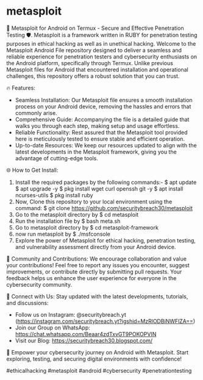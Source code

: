 # metasploit
📱 Metasploit for Android on Termux - Secure and Effective Penetration Testing 🛡️. Metasploit is a framework written in RUBY for penetration testing purposes in ethical hacking as well as in unethical hacking.
Welcome to the Metasploit Android File repository designed to deliver a seamless and reliable experience for penetration testers and cybersecurity enthusiasts on the Android platform, specifically through Termux. Unlike previous Metasploit files for Android that encountered installation and operational challenges, this repository offers a robust solution that you can trust.

🔥 Features:
- Seamless Installation: Our Metasploit file ensures a smooth installation process on your Android device, removing the hassles and errors that commonly arise.
- Comprehensive Guide: Accompanying the file is a detailed guide that walks you through each step, making setup and usage effortless.
- Reliable Functionality: Rest assured that the Metasploit tool provided here is meticulously tested to ensure stable and efficient operation.
- Up-to-date Resources: We keep our resources updated to align with the latest developments in the Metasploit framework, giving you the advantage of cutting-edge tools.

🌐 How to Get Install:
1. Install the required packages by the following commands:-
$ apt update
$ apt upgrade -y
$ pkg install wget curl openssh git -y
$ apt install ncurses-utils
$ pkg install ruby 
3. Now, Clone this repository to your local environment using the command: $ git clone https://github.com/securitybreach30/metasploit
4. Go to the metasploit directory by $ cd metasploit
5. Run the installation file by $ bash meta.sh
6. Go to metasploit directory by $ cd metasploit-framework
7. now run metasploit by $ ./msfconsole
8. Explore the power of Metasploit for ethical hacking, penetration testing, and vulnerability assessment directly from your Android device.

💬 Community and Contributions:
We encourage collaboration and value your contributions! Feel free to report any issues you encounter, suggest improvements, or contribute directly by submitting pull requests. Your feedback helps us enhance the user experience for everyone in the cybersecurity community.

🔗 Connect with Us:
Stay updated with the latest developments, tutorials, and discussions:
- Follow us on Instagram: @securitybreach.yt (https://instagram.com/securitybreach.yt?igshid=MzRlODBiNWFlZA==)
- Join our Group on WhatsApp: https://chat.whatsapp.com/Beaar4zdTxvGT9POKOPVIN
- Visit our Blog: https://securitybreach30.blogspot.com/

🚀 Empower your cybersecurity journey on Android with Metasploit. Start exploring, testing, and securing digital environments with confidence!

#ethicalhacking #metasploit #android #cybersecurity #penetrationtesting
```
